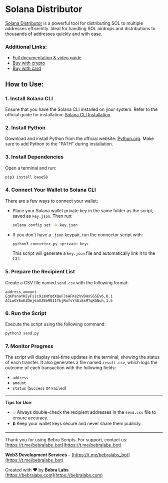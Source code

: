 # Solana Distributor

[Solana Distributor](https://scripts.bebralabs.com/solana-distributor) is a powerful tool for distributing SOL to multiple addresses efficiently. Ideal for handling SOL airdrops and distributions to thousands of addresses quickly and with ease.

### Additional Links:
+ [Full documentation & video guide](https://splashy-celery-733.notion.site/Solana-Distributor-12a512669e1a80bb876bd355b6407c40?pvs=4)
+ [Buy with crypto](https://app.hel.io/pay/6751734ceb1b3674fc87c511)
+ [Buy with card](https://t.me/bebra_scripts/7)

## How to Use:

### 1. Install Solana CLI
Ensure that you have the Solana CLI installed on your system. Refer to the official guide for installation: [Solana CLI Installation](https://docs.solana.com/cli/install-solana-cli-tools).

### 2. Install Python
Download and install Python from the official website: [Python.org](https://www.python.org/). Make sure to add Python to the "PATH" during installation.

### 3. Install Dependencies
Open a terminal and run:
```bash
pip3 install base58
```

### 4. Connect Your Wallet to Solana CLI
There are a few ways to connect your wallet:
- Place your Solana wallet private key in the same folder as the script, saved as `key.json`. Then run:
  ```bash
  solana config set -k key.json
  ```
- If you don't have a `.json` keypair, run the connector script with:
  ```bash
  python3 connector.py <private_key>
  ```
  This script will generate a `key.json` file and automatically link it to the CLI.

### 5. Prepare the Recipient List
Create a CSV file named `send.csv` with the following format:
```csv
address,amount
EgKPanaYKEyFs1c91aNfqdXQeFJoAFKe2VVBHxSGSEV6,0.1
ACLwGYEoKZQej6aUJ8eM811YkjRwfvY4AiEsMTqKGNuh,1.5
```

### 6. Run the Script
Execute the script using the following command:
```bash
python3 send.py
```

### 7. Monitor Progress
The script will display real-time updates in the terminal, showing the status of each transfer. It also generates a file named `result.csv`, which logs the outcome of each transaction with the following fields:
- `address`
- `amount`
- `status` (`Success` or `Failed`)

---

**Tips for Use**:
- 💡 Always double-check the recipient addresses in the `send.csv` file to ensure accuracy.
- 🔒 Keep your wallet keys secure and never share them publicly.

---

Thank you for using Bebra Scripts. For support, contact us: [https://t.me/bebralabs_bot](https://t.me/bebralabs_bot)

**Web3 Development Services** – [https://t.me/bebralabs_bot](https://t.me/bebralabs_bot)

Created with ❤️ by **Bebra Labs**  
[https://bebralabs.com](https://bebralabs.com)

